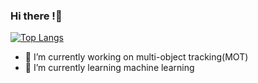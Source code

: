### Hi there !👋
[![Top Langs](https://github-readme-stats.vercel.app/api/top-langs/?username=GitRooky&layout=compact)](https://github.com//github-readme-stats)

- 🔭 I’m currently working on multi-object tracking(MOT)
- 🌱 I’m currently learning machine learning
<!--
**GitRooky/GitRooky** is a ✨ _special_ ✨ repository because its `README.md` (this file) appears on your GitHub profile.

Here are some ideas to get you started:

- 🔭 I’m currently working on ...
- 🌱 I’m currently learning ...
- 👯 I’m looking to collaborate on ...
- 🤔 I’m looking for help with ...
- 💬 Ask me about ...
- 📫 How to reach me: ...
- 😄 Pronouns: ...
- ⚡ Fun fact: ...
-->
